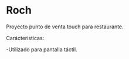 # Roch
Proyecto punto de venta touch para restaurante.

Carácteristicas:

-Utilizado para pantalla táctil.
